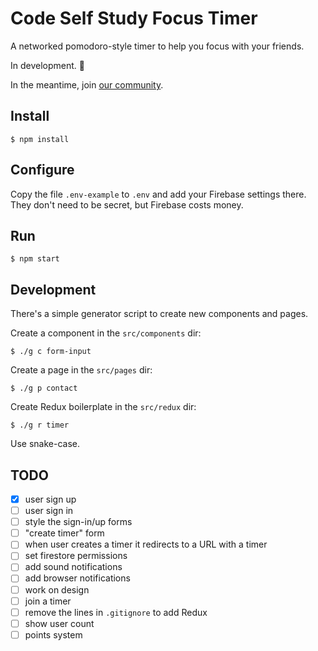 # Code Self Study Focus Timer

A networked pomodoro-style timer to help you focus with your friends.

In development. 🚧

In the meantime, join [our community](https://forum.codeselfstudy.com/).

## Install

```
$ npm install
```

## Configure

Copy the file `.env-example` to `.env` and add your Firebase settings there. They don't need to be secret, but Firebase costs money.

## Run

```text
$ npm start
```

## Development

There's a simple generator script to create new components and pages.

Create a component in the `src/components` dir:

```text
$ ./g c form-input
```

Create a page in the `src/pages` dir:

```text
$ ./g p contact
```

Create Redux boilerplate in the `src/redux` dir:

```text
$ ./g r timer
```

Use snake-case.

## TODO

- [X] user sign up
- [ ] user sign in
- [ ] style the sign-in/up forms
- [ ] "create timer" form
- [ ] when user creates a timer it redirects to a URL with a timer
- [ ] set firestore permissions
- [ ] add sound notifications
- [ ] add browser notifications
- [ ] work on design
- [ ] join a timer
- [ ] remove the lines in `.gitignore` to add Redux
- [ ] show user count
- [ ] points system
